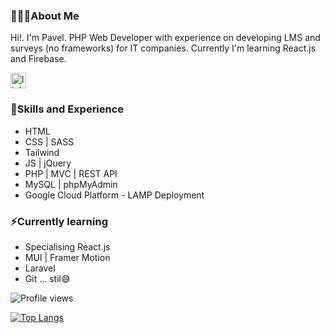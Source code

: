 ### 👨🏻‍💻About Me

Hi!. I'm Pavel. PHP Web Developer with experience on developing LMS and surveys (no frameworks) for IT companies. Currently I'm learning React.js and Firebase.

[<img src='https://cdn.cdnlogo.com/logos/l/78/linkedin-icon.svg' alt='linkedin' height='25'>](https://www.linkedin.com/in/apavel-rampi-1b552379/)  

### 👾Skills and Experience
- HTML
- CSS | SASS
- Tailwind
- JS | jQuery
- PHP | MVC | REST API
- MySQL | phpMyAdmin
- Google Cloud Platform - LAMP Deployment

### ⚡️Currently learning
- Specialising React.js
- MUI | Framer Motion
- Laravel
- Git ... stil😅

![Profile views](https://gpvc.arturio.dev/PavelFlynn)

[![Top Langs](https://github-readme-stats.vercel.app/api/top-langs/?username=PavelFlynn)](https://github.com/anuraghazra/github-readme-stats)
